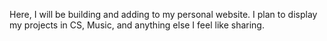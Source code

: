 Here, I will be building and adding to my personal website. I plan to display my projects in CS, Music, and anything else I feel like sharing. 